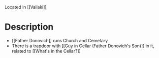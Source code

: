 Located in [[Vallaki]]

# Description
* [[Father Donovich]] runs Church and Cemetary
* There is a trapdoor with [[Guy in Cellar (Father Donovich's Son)]] in it, related to [[What's in the Cellar?]]